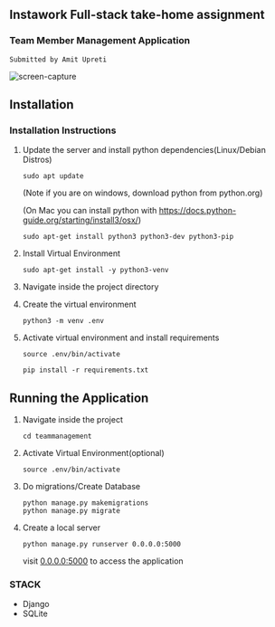 ## Instawork Full-stack take-home assignment

### Team Member Management Application

    Submitted by Amit Upreti
    
    
![screen-capture](https://user-images.githubusercontent.com/24412619/145530245-7facd01b-ab7a-4d0f-8d27-d92f7ed02d89.gif)


## Installation


### Installation Instructions

1. Update the server and install python dependencies(Linux/Debian Distros)
    ```shell
    sudo apt update
    ```
   (Note if you are on windows, download python from python.org)

   (On Mac you can install python with https://docs.python-guide.org/starting/install3/osx/)

    ```shell
    sudo apt-get install python3 python3-dev python3-pip 
    ```


2. Install Virtual Environment

   ```shell
   sudo apt-get install -y python3-venv
   ```

3. Navigate inside the project directory


4. Create the virtual environment
   ```shell
   python3 -m venv .env
   ```

5. Activate virtual environment and install requirements
   ```shell
   source .env/bin/activate
   ```

   ```shell
   pip install -r requirements.txt
   ```

## Running the Application
1. Navigate inside the project
    ```shell
    cd teammanagement
    ```

2. Activate Virtual Environment(optional)
    ```shell
    source .env/bin/activate
    ```
2. Do migrations/Create Database
    ```shell
    python manage.py makemigrations
    python manage.py migrate
    ```

3. Create a local server
    ```shell
    python manage.py runserver 0.0.0.0:5000 
    ```
    visit [0.0.0.0:5000](0.0.0.0:5000) to access the application




### STACK
* Django
* SQLite
